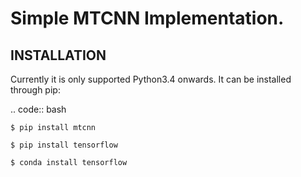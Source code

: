 # Simple MTCNN Implementation.


## INSTALLATION

Currently it is only supported Python3.4 onwards. It can be installed through pip:

.. code:: bash

    $ pip install mtcnn

    $ pip install tensorflow

    $ conda install tensorflow


